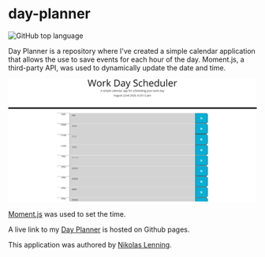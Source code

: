 # day-planner
![GitHub top language](https://img.shields.io/github/languages/top/nikolaslenning/day-planner)

Day Planner is a repository where I've created a simple calendar application that allows the use to save events for each hour of the day. Moment.js, a third-party API, was used to dynamically update the date and time. 

![Webpage screenshot](/assets/screenshot.png)

[Moment.js](https://momentjs.com//) was used to set the time. 

A live link to my [Day Planner](https://nikolaslenning.github.io/day-planner/) is hosted on Github pages.

This application was authored by [Nikolas Lenning](https://github.com/nikolaslenning).

